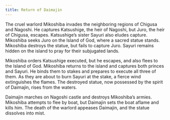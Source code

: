 ```yaml
---
title: Return of Daimajin
---
```


The cruel warlord Mikoshiba invades the neighboring regions of Chigusa and
Nagoshi. He captures Katsushige, the heir of Nagoshi, but Juro, the heir of
Chigusa, escapes. Katsushige’s sister Sayuri also eludes capture. Mikoshiba
seeks Juro on the Island of God, where a sacred statue stands. Mikoshiba
destroys the statue, but fails to capture Juro. Sayuri remains hidden on the
island to pray for their subjugated lands.

Mikoshiba orders Katsushige executed, but he escapes, and also flees to the
Island of God. Mikoshiba returns to the island and captures both princes and
Sayuri. He binds them to stakes and prepares to execute all three of them. As
they are about to burn Sayuri at the stake, a fierce wind extinguishes the
flames. The destroyed statue, now possessed by the spirit of Daimajin, rises
from the waters.

Daimajin marches on Nagoshi castle and destroys Mikoshiba’s armies. Mikoshiba
attempts to flee by boat, but Daimajin sets the boat aflame and kills him. The
death of the warlord appeases Daimajin, and the statue dissolves into mist.

